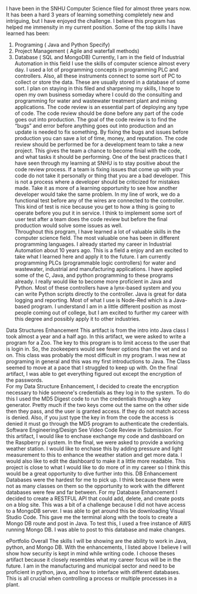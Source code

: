 I have been in the SNHU Computer Science filed for almost three years now. It has been a hard 3 years of learning something completely new and intriguing, but I have enjoyed the challenge. I  believe this program has helped me immensity in my current position. Some of the top skills I have learned has been: 
1.	Programing ( Java and Python Specify) 
2.	Project Management ( Agile and waterfall methods) 
3.	Database ( SQL and MongoDB) 
Currently, I am in the field of Industrial Automation in this field I use the skills of computer science almost every day.  I used a lot of programming concepts in programming PLC and controllers. Also, all these instruments connect to some sort of PC to collect or store the data. These are usually stored in a database of some sort. I plan on staying in this filed and sharpening my skills, I hope to open my own business someday where I could do the consulting and programming for water and wastewater treatment plant and mining applications. 
The code review is an essential part of deploying any type of code.  The code review should be done before any part of the code goes out into production. The goal of the code review is to find the “bugs” and error before anything goes out into production and an update is needed to fix something. By fixing the bugs and issues before production you can save a lot of time, money, and reputation. 
The code review should be performed be for a development team to take a new project. This gives the team a chance to become finial with the code, and what tasks it should be performing. One of the best practices that I have seen through my learning at SNHU is to stay positive about the code review process. If a team is fixing issues that come up with your code do not take it personally or thing that you are a bad developer. This is not a process where a developer should be criticized for mistakes made. Take it as more of a learning opportunity to see how another developer would take the same problem. 
In my line of work, we do a functional test before any of the wires are connected to the controller. This kind of test is nice because you get to how a thing is going to operate before you put it in service. I think to implement some sort of user test after a team does the code review but before the final production would solve some issues as well.  	
Throughout this program, I have learned a lot of valuable skills in the computer science field. The most valuable one has been in different programming languages. I already started my career in Industrial Automation about 10 years ago. This is a field a enjoy and am excited to take what I learned here and apply it to the future. I am currently programming PLCs (programmable logic controllers) for water and wastewater, industrial and manufacturing applications. I have applied some of the C, Java, and python programming to these programs already. I really would like to become more proficient in Java and Python. Most of these controllers have a lynx-based system and you can write Python scripts directly to the controller. Java is great for data logging and reporting. Most of what I use is Node-Red which is a Java-based program. I understand I am in a little different position as most people coming out of college, but I am excited to further my career with this degree and possibly apply it to other industries. 





Data Structures Enhancement
This artifact is from the intro into Java class I took almost a year and a half ago. In this artifact, we were asked to write a program for a Zoo. The key to this program is to limit access to the user that is login in. So, the zookeepers would see fewer options than the vet and so on. 
This class was probably the most difficult in my program. I was new at programing in general and this was my first introductions to Java. The Class seemed to move at a pace that I struggled to keep up with. On the final artifact, I was able to get everything figured out except the encryption of the passwords.  
For my Data Structure Enhancement, I decided to create the encryption necessary to hide someone's credentials as they log in to the system. To do this I used the MD5 Digest code to run the credentials through a key generator. Pretty much if the two keys come out the same on the other side then they pass, and the user is granted access. If they do not match access is denied. Also, if you just type the key in from the code the access is denied it must go through the MD5 program to authenticate the credentials.  
Software Engineering/Design
See Video Code Review in Submission. 
For this artifact, I would like to enchase exchange my code and dashboard on the Raspberry pi system. In the final, we were asked to provide a working weather station. I would like to enchase this by adding pressure and light measurement to this to enhance the weather station and get more data. I would also like to edit the dashboard to make it a little more readable. This project is close to what I would like to do more of in my career so I think this would be a great opportunity to dive further into this. 
DB Enhancement 
Databases were the hardest for me to pick up. I think because there were not as many classes on them so the opportunity to work with the different databases were few and far between. 
For my Database Enhancement I decided to create a RESTFUL API that could add, delete, and create posts on a blog site. This was a bit of a challenge because I did not have access to a MongoDB server. I was able to get around this be downloading Visual Studio Code. This gave me the terminal along with the tools to create a Mongo DB route and post in Java. To test this, I used a free instance of AWS running Mongo DB. I was able to post to this database and make changes. 

ePortfolio Overall
The skills I will be showing are the ability to work in Java, python, and Mongo DB. With the enhancements, I listed above I believe I will show how security is kept in mind while writing code. I choose theses artifact because it closely resembles what my career focus will be in the future. I am in the manufacturing and municipal sector and need to be proficient in python, java, and how to interface with different databases. This is all crucial when controlling a process or multiple processes in a plant. 
